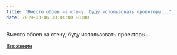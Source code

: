 ```yaml
---
title: "Вместо обоев на стену, буду использовать проекторы..."
date: 2019-03-06 00:04:00 +0300
---
```


Вместо обоев на стену, буду использовать проекторы...

[Вложение](/assets/vk_photos/3/yQFFf9JVhiU.jpg)
